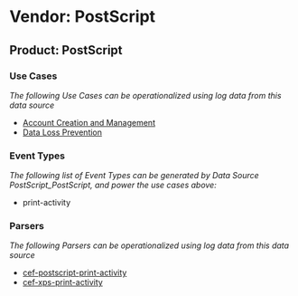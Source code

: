Vendor: PostScript
==================
Product: PostScript
-------------------

### Use Cases

_The following Use Cases can be operationalized using log data from this data source_

* [Account Creation and Management](usecase_account_creation_and_management.md)
* [Data Loss Prevention](usecase_data_loss_prevention.md)


### Event Types

_The following list of Event Types can be generated by Data Source PostScript_PostScript, and power the use cases above:_

- print-activity


### Parsers

_The following Parsers can be operationalized using log data from this data source_

* [cef-postscript-print-activity](parserContent_cef-postscript-print-activity.md)
* [cef-xps-print-activity](parserContent_cef-xps-print-activity.md)
